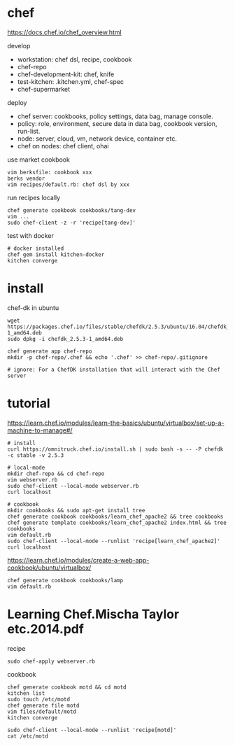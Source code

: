 # chef

https://docs.chef.io/chef_overview.html

develop
- workstation: chef dsl, recipe, cookbook
- chef-repo
- chef-development-kit: chef, knife
- test-kitchen: .kitchen.yml, chef-spec
- chef-supermarket

deploy
- chef server: cookbooks, policy settings, data bag, manage console. 
- policy: role, environment, secure data in data bag, cookbook version, run-list.
- node: server, cloud, vm, network device, container etc.
- chef on nodes: chef client, ohai

use market cookbook
~~~~
vim berksfile: cookbook xxx
berks vendor
vim recipes/default.rb: chef dsl by xxx
~~~~

run recipes locally
~~~~
chef generate cookbook cookbooks/tang-dev
vim ...
sudo chef-client -z -r 'recipe[tang-dev]'
~~~~

test with docker
~~~~
# docker installed
chef gem install kitchen-docker
kitchen converge 
~~~~

# install

chef-dk in ubuntu
~~~~
wget https://packages.chef.io/files/stable/chefdk/2.5.3/ubuntu/16.04/chefdk_2.5.3-1_amd64.deb
sudo dpkg -i chefdk_2.5.3-1_amd64.deb

chef generate app chef-repo
mkdir -p chef-repo/.chef && echo '.chef' >> chef-repo/.gitignore

# ignore: For a ChefDK installation that will interact with the Chef server
~~~~

# tutorial

https://learn.chef.io/modules/learn-the-basics/ubuntu/virtualbox/set-up-a-machine-to-manage#/
~~~~
# install
curl https://omnitruck.chef.io/install.sh | sudo bash -s -- -P chefdk -c stable -v 2.5.3

# local-mode
mkdir chef-repo && cd chef-repo
vim webserver.rb
sudo chef-client --local-mode webserver.rb 
curl localhost

# cookbook
mkdir cookbooks && sudo apt-get install tree
chef generate cookbook cookbooks/learn_chef_apache2 && tree cookbooks
chef generate template cookbooks/learn_chef_apache2 index.html && tree cookbooks
vim default.rb
sudo chef-client --local-mode --runlist 'recipe[learn_chef_apache2]'
curl localhost
~~~~

https://learn.chef.io/modules/create-a-web-app-cookbook/ubuntu/virtualbox/
~~~~
chef generate cookbook cookbooks/lamp
vim default.rb
~~~~

# Learning Chef.Mischa Taylor etc.2014.pdf

recipe
~~~~
sudo chef-apply webserver.rb
~~~~

cookbook
~~~~
chef generate cookbook motd && cd motd
kitchen list
sudo touch /etc/motd
chef generate file motd
vim files/default/motd
kitchen converge

sudo chef-client --local-mode --runlist 'recipe[motd]'
cat /etc/motd
~~~~
